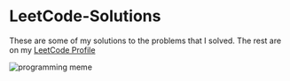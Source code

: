 # LeetCode-Solutions
These are some of my solutions to the problems that I solved. The rest are on my
[LeetCode Profile](https://leetcode.com/u/WonderBread/)
</br>



![programming meme](https://miro.medium.com/v2/resize:fit:500/1*8Yx8zFrJsyy2H3or9325sg.png)